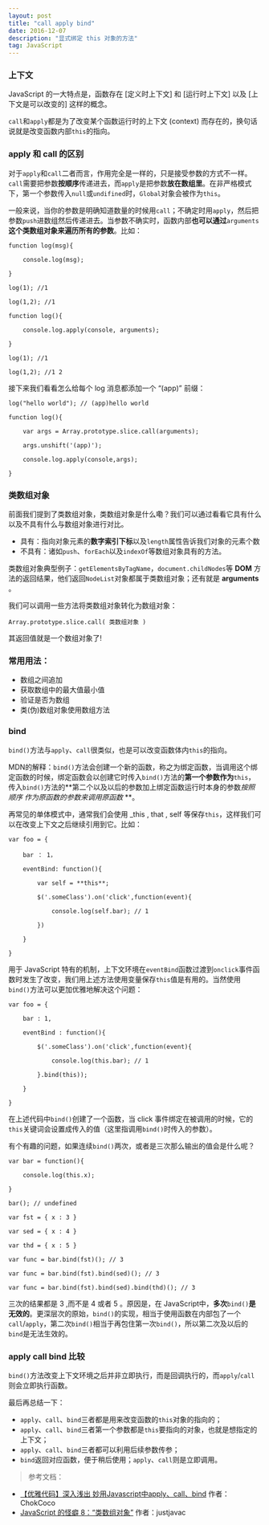 ```yaml
---
layout: post
title: "call apply bind"
date: 2016-12-07
description: "显式绑定 this 对象的方法"
tag: JavaScript
---
```


### 上下文
JavaScript 的一大特点是，函数存在 [定义时上下文] 和 [运行时上下文] 以及 [上下文是可以改变的] 这样的概念。

`call`和`apply`都是为了改变某个函数运行时的上下文 (context) 而存在的，换句话说就是改变函数内部`this`的指向。

### apply 和 call 的区别
对于`apply`和`call`二者而言，作用完全是一样的，只是接受参数的方式不一样。`call`需要把参数**按顺序**传递进去，而`apply`是把参数**放在数组里**。在非严格模式下，第一个参数传入`null`或`undifined`时，`Global`对象会被作为`this`。

一般来说，当你的参数是明确知道数量的时候用`call`；不确定时用`apply`，然后把参数`push`进数组然后传递进去。当参数不确实时，函数内部**也可以通过**`arguments`**这个类数组对象来遍历所有的参数**。比如：
```
function log(msg){

	console.log(msg);

}

log(1); //1

log(1,2); //1
```
```
function log(){

	console.log.apply(console, arguments);

}

log(1); //1

log(1,2); //1 2
```
接下来我们看看怎么给每个 log 消息都添加一个 “(app)” 前缀：
```
log("hello world"); // (app)hello world

function log(){

	var args = Array.prototype.slice.call(arguments);
    
    args.unshift('(app)');
    
    console.log.apply(console,args);

}
```
### 类数组对象
前面我们提到了类数组对象，类数组对象是什么嘞？我们可以通过看看它具有什么以及不具有什么与数组对象进行对比。
-	具有：指向对象元素的**数字索引下标**以及`length`属性告诉我们对象的元素个数
-	不具有：诸如`push`、`forEach`以及`indexOf`等数组对象具有的方法。

类数组对象典型例子：`getElementsByTagName`，`document.childNodes`等 **DOM** 方法的返回结果，他们返回`NodeList`对象都属于类数组对象；还有就是 **arguments** 。

我们可以调用一些方法将类数组对象转化为数组对象：
```
Array.prototype.slice.call( 类数组对象 )
```
其返回值就是一个数组对象了!
### 常用用法：
-	数组之间追加
-	获取数组中的最大值最小值
-	验证是否为数组
-	类(伪)数组对象使用数组方法

### bind
`bind()`方法与`apply`、`call`很类似，也是可以改变函数体内`this`的指向。

MDN的解释：`bind()`方法会创建一个新的函数，称之为绑定函数，当调用这个绑定函数的时候，绑定函数会以创建它时传入`bind()`方法的**第一个参数作为**`this`，传入`bind()`方法的**第二个以及以后的参数加上绑定函数运行时本身的参数*按照顺序 *作为原函数的参数来*调用原函数* **。

再常见的单体模式中，通常我们会使用 _this , that , self 等保存`this`，这样我们可以在改变上下文之后继续引用到它。比如：
```
var foo = {

	bar ： 1，
    
    eventBind: function(){
    
    	var self = **this**;
        
        $('.someClass').on('click',function(event){
        
        	console.log(self.bar); // 1
        
        })
    
    }

}
```
用于 JavaScript 特有的机制，上下文环境在`eventBind`函数过渡到`onclick`事件函数时发生了改变，我们用上述方法使用变量保存`this`值是有用的。当然使用`bind()`方法可以更加优雅地解决这个问题：
```
var foo = {

	bar : 1,
    
    eventBind : function(){
    
    	$('.someClass').on('click',function(event){
        
        	console.log(this.bar); // 1
        
        }.bind(this));
    
    }

}
```
在上述代码中`bind()`创建了一个函数，当 click 事件绑定在被调用的时候，它的`this`关键词会设置成传入的值（这里指调用`bind()`时传入的参数）。

有个有趣的问题，如果连续`bind()`两次，或者是三次那么输出的值会是什么呢？
```
var bar = function(){

	console.log(this.x);

}

bar(); // undefined

var fst = { x : 3 }

var sed = { x : 4 }

var thd = { x : 5 }

var func = bar.bind(fst)(); // 3

var func = bar.bind(fst).bind(sed)(); // 3

var func = bar.bind(fst).bind(sed).bind(thd)(); // 3
```
三次的结果都是 3 ,而不是 4 或者 5 。原因是，在 JavaScript中，**多次**`bind()`**是无效的**。更深层次的原始，`bind()`的实现，相当于使用函数在内部包了一个 `call`/`apply`，第二次`bind()`相当于再包住第一次`bind()`，所以第二次及以后的`bind`是无法生效的。
### apply call bind 比较
`bind()`方法改变上下文环境之后并非立即执行，而是回调执行的，而`apply`/`call`则会立即执行函数。

最后再总结一下：
-	`apply`、`call`、`bind`三者都是用来改变函数的`this`对象的指向的；
-	`apply`、`call`、`bind`三者第一个参数都是`this`要指向的对象，也就是想指定的上下文；
-	`apply`、`call`、`bind`三者都可以利用后续参数传参；
-	`bind`返回对应函数，便于稍后使用；`apply`、`call`则是立即调用。

> 参考文档：
-	[【优雅代码】深入浅出 妙用Javascript中apply、call、bind](http://web.jobbole.com/83642/) 作者：ChokCoco
-	[JavaScript 的怪癖 8：“类数组对象”](https://github.com/justjavac/12-javascript-quirks/blob/master/cn/8-array-like-objects.md) 作者：justjavac
